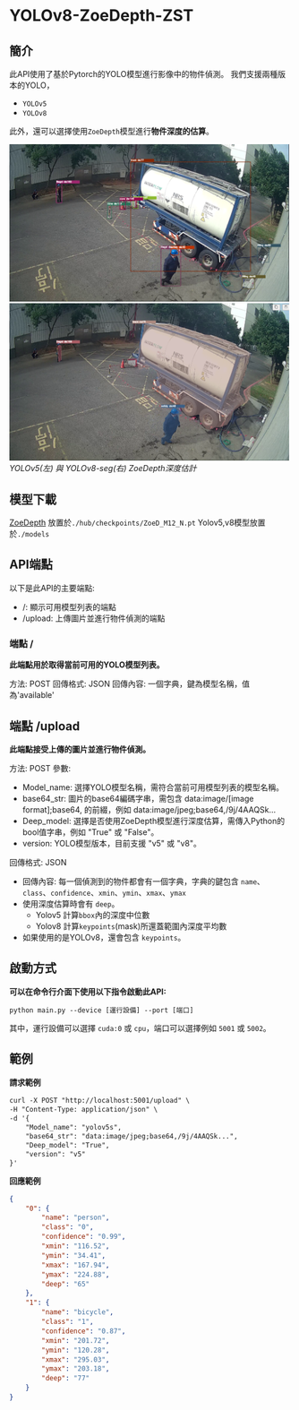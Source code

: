 # YOLOv8-ZoeDepth-ZST
## 簡介
此API使用了基於Pytorch的YOLO模型進行影像中的物件偵測。
我們支援兩種版本的YOLO，
- `YOLOv5`
- `YOLOv8`

此外，還可以選擇使用`ZoeDepth`模型進行**物件深度的估算**。
<p float="left">
  <img src="./yolov5-ZoeDepth_ZST.png" width="500" />
  <img src="./yolov8-ZoeDepth_ZST.png" width="500" /> 
  <br>
  <i>YOLOv5(左)  與  YOLOv8-seg(右) ZoeDepth深度估計</i>
</p>

## 模型下載
[ZoeDepth](https://github.com/isl-org/ZoeDepth/releases/download/v1.0/ZoeD_M12_N.pt) 放置於`./hub/checkpoints/ZoeD_M12_N.pt`
Yolov5,v8模型放置於`./models`

## API端點
以下是此API的主要端點:
- /: 顯示可用模型列表的端點
- /upload: 上傳圖片並進行物件偵測的端點

### 端點 /
**此端點用於取得當前可用的YOLO模型列表。**

方法: POST
回傳格式: JSON
回傳內容: 一個字典，鍵為模型名稱，值為'available'

## 端點 /upload
**此端點接受上傳的圖片並進行物件偵測。**

方法: POST
參數:
- Model_name: 選擇YOLO模型名稱，需符合當前可用模型列表的模型名稱。
- base64_str: 圖片的base64編碼字串，需包含 data:image/[image format];base64, 的前綴，例如 data:image/jpeg;base64,/9j/4AAQSk...
- Deep_model: 選擇是否使用ZoeDepth模型進行深度估算，需傳入Python的bool值字串，例如 "True" 或 "False"。
- version: YOLO模型版本，目前支援 "v5" 或 "v8"。

回傳格式: JSON
- 回傳內容: 每一個偵測到的物件都會有一個字典，字典的鍵包含 `name`、`class`、`confidence`、`xmin`、`ymin`、`xmax`、`ymax`
- 使用深度估算時會有 `deep`。
    - Yolov5 計算`bbox`內的深度中位數
    - Yolov8 計算`keypoints`(mask)所還蓋範圍內深度平均數
- 如果使用的是YOLOv8，還會包含 `keypoints`。

## 啟動方式
**可以在命令行介面下使用以下指令啟動此API:**
```shell
python main.py --device [運行設備] --port [端口]
```
其中，運行設備可以選擇 `cuda:0` 或 `cpu`，端口可以選擇例如 `5001` 或 `5002`。

## 範例
**請求範例**

```shell
curl -X POST "http://localhost:5001/upload" \
-H "Content-Type: application/json" \
-d '{
    "Model_name": "yolov5s",
    "base64_str": "data:image/jpeg;base64,/9j/4AAQSk...",
    "Deep_model": "True",
    "version": "v5"
}'

```

**回應範例**
```json
{
    "0": {
        "name": "person",
        "class": "0",
        "confidence": "0.99",
        "xmin": "116.52",
        "ymin": "34.41",
        "xmax": "167.94",
        "ymax": "224.88",
        "deep": "65"
    },
    "1": {
        "name": "bicycle",
        "class": "1",
        "confidence": "0.87",
        "xmin": "201.72",
        "ymin": "120.28",
        "xmax": "295.03",
        "ymax": "203.18",
        "deep": "77"
    }
}
```
